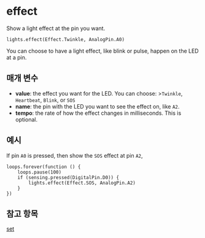 # effect

Show a light effect at the pin you want.

```sig
lights.effect(Effect.Twinkle, AnalogPin.A0)
```

You can choose to have a light effect, like blink or pulse, happen on the LED at a pin.

## 매개 변수

* **value**: the effect you want for the LED. You can choose: >`Twinkle`, `Heartbeat`, `Blink`, or `SOS`
* **name**: the pin with the LED you want to see the effect on, like `A2`.
* **tempo**: the rate of how the effect changes in milliseconds. This is optional.

## 예시

If pin `A0` is pressed, then show the `SOS` effect at pin `A2`,

```blocks
loops.forever(function () {
    loops.pause(100)
    if (sensing.pressed(DigitalPin.D0)) {
        lights.effect(Effect.SOS, AnalogPin.A2)
    }
})
```

## 참고 항목

[set](/reference/lights/set)